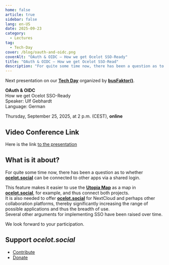 ```yaml
---
home: false
article: true
sidebar: false
lang: en-US
date: 2025-09-23
category:
  - Lectures
tag:
  - Tech-Day
cover: /blog/oauth-and-oidc.png
coverAlt: "OAuth & OIDC – How we get Ocelot SSO-Ready"
title: "OAuth & OIDC – How we get Ocelot SSO-Read"
description: "For quite some time now, there has been a question as to whether ocelot.social can be connected to other apps via a shared login."
---
```


Next presentation on our [**Tech Day**](https://www.busfaktor.org/de/projekte/tech-day) organized by [**busFaktor()**](https://www.busfaktor.org/de).

**OAuth & OIDC**  
How we get Ocelot SSO-Ready  
Speaker: Ulf Gebhardt  
Language: German

Thursday, September 25, 2025, at 2 p.m. (CEST), **online**

## Video Conference Link

Here is the link [to the presentation](https://cloud.mfwerk.de/index.php/apps/bbb/b/E794JMdzi3iQc4xE)

<!-- ## Publication

- Recording on [YouTube](https://www.youtube.com/watch?v=NI-nAeYkmQk&list=PL5Xhli7oRz_UvRSDp61oTloWM0fc5e8Yy)
- [Presentation](https://hack.utopia-lab.org/s/vYs1BNmFi) -->

## What is it about?

For quite some time now, there has been a question as to whether [**ocelot.social**](https://ocelot.social/de/) can be connected to other apps via a shared login.

This feature makes it easier to use the [**Utopia Map**](https://utopia-map.org/) as a map in [**ocelot.social**](https://ocelot.social/de/), for example, and thus connect both projects.  
It is also needed to offer [**ocelot.social**](https://ocelot.social/de/) for NextCloud and perhaps other collaboration platforms, thereby significantly increasing the range of possible applications and thus the breadth of use.  
Several other arguments for implementing SSO have been raised over time.

We look forward to your participation.

## Support *ocelot.social*

- [Contribute](/en/contribute/)
- [Donate](/en/donate/)

